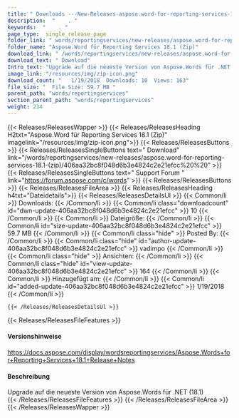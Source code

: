 ```yaml
---
title: " Downloads ---New-Releases-aspose.word-for-reporting-services-18.1-(zip) . "
description:  "    . " 
keywords:  "    . " 
page_type:  single_release_page
folder_link: " words/reportingservices/new-releases/aspose.word-for-reporting-services-18.1-(zip)/"
folder_name: "Aspose.Word für Reporting Services 18.1 (Zip)"
download_link: " /words/reportingservices/new-releases/aspose.word-for-reporting-services-18.1-(zip)/406aa32bc8f048d6b3e4824c2e21efcc"
download_text: " Download"
Intro_text: "Upgrade auf die neueste Version von Aspose.Words für .NET (18.1)"
image_link: "/resources/img/zip-icon.png"
download_count: "   1/19/2018  Downloads: 10  Views: 163"
file_size: "  File Size: 59.7 MB "
parent_path: "words/reportingservices"
section_parent_path: "words/reportingservices"
weight: 234
---
```


{{< Releases/ReleasesWapper >}}
  {{< Releases/ReleasesHeading H2txt="Aspose.Word für Reporting Services 18.1 (Zip)" imagelink="/resources/img/zip-icon.png">}}
  {{< Releases/ReleasesButtons >}}
    {{< Releases/ReleasesSingleButtons text=" Download" link="/words/reportingservices/new-releases/aspose.word-for-reporting-services-18.1-(zip)/406aa32bc8f048d6b3e4824c2e21efcc%20%20" >}}
    {{< Releases/ReleasesSingleButtons text=" Support Forum " link="https://forum.aspose.com/c/words" >}}
  {{< Releases/ReleasesButtons >}}
  {{< Releases/ReleasesFileArea >}}
    {{< Releases/ReleasesHeading h4txt="Dateidetails">}}
    {{< Releases/ReleasesDetailsUl >}}
            {{< Common/li >}} Downloads: {{< /Common/li >}}
      {{< Common/li class="downloadcount" id="dwn-update-406aa32bc8f048d6b3e4824c2e21efcc" >}} 10 {{< /Common/li >}}
      {{< Common/li >}} Dateigröße: {{< /Common/li >}}
      {{< Common/li id="size-update-406aa32bc8f048d6b3e4824c2e21efcc" >}} 59.7 MB {{< /Common/li >}} 
      {{< Common/li  class="hide" >}} Posted By: {{< /Common/li >}} 
      {{< Common/li class="hide" id="author-update-406aa32bc8f048d6b3e4824c2e21efcc" >}} vadimpo {{< /Common/li >}}
      {{< Common/li class="hide" >}} Ansichten: {{< /Common/li >}}
      {{< Common/li class="hide" id="view-update-406aa32bc8f048d6b3e4824c2e21efcc" >}} 164 {{< /Common/li >}}
      {{< Common/li >}} Hinzugefügt am: {{< /Common/li >}}
      {{< Common/li id="added-update-406aa32bc8f048d6b3e4824c2e21efcc" >}} 1/19/2018 {{< /Common/li >}} 

    {{< /Releases/ReleasesDetailsUl >}}

  {{< Releases/ReleasesFileFeatures >}}
      <h4>Versionshinweise</h4><div> <a href="https://docs.aspose.com/display/wordsreportingservices/Aspose.Words+for+Reporting+Services+18.1+Release+Notes">https://docs.aspose.com/display/wordsreportingservices/Aspose.Words+for+Reporting+Services+18.1+Release+Notes</a></div><h4> Beschreibung</h4><div class="HTMLDescription"> Upgrade auf die neueste Version von Aspose.Words für .NET (18.1)</div>
  {{< /Releases/ReleasesFileFeatures >}}
 {{< /Releases/ReleasesFileArea >}}
{{< /Releases/ReleasesWapper >}}



